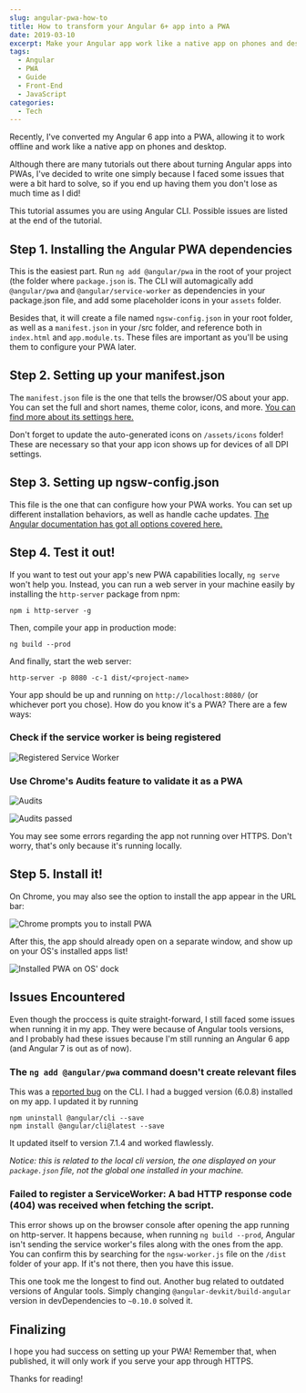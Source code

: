 ```yaml
---
slug: angular-pwa-how-to
title: How to transform your Angular 6+ app into a PWA
date: 2019-03-10
excerpt: Make your Angular app work like a native app on phones and desktop.
tags:
  - Angular
  - PWA
  - Guide
  - Front-End
  - JavaScript
categories:
  - Tech
---
```


<script>
  import CodeBlock from "$lib/components/molecules/CodeBlock.svelte";
  import Image from "$lib/components/atoms/Image.svelte";
  import Callout from "$lib/components/molecules/Callout.svelte";
</script>

Recently, I've converted my Angular 6 app into a PWA, allowing it to work offline and work like a native app on phones and desktop.

Although there are many tutorials out there about turning Angular apps into PWAs, I've decided to write one simply because I faced some issues that were a bit hard to solve, so if you end up having them you don't lose as much time as I did!

<Callout type="info">
This tutorial assumes you are using Angular CLI. Possible issues are listed at the end of the tutorial.
</Callout>

## Step 1. Installing the Angular PWA dependencies

This is the easiest part. Run `ng add @angular/pwa` in the root of your project (the folder where `package.json` is. The CLI will automagically add `@angular/pwa` and `@angular/service-worker` as dependencies in your package.json file, and add some placeholder icons in your `assets` folder.

Besides that, it will create a file named `ngsw-config.json` in your root folder, as well as a `manifest.json` in your /src folder, and reference both in `index.html` and `app.module.ts`. These files are important as you'll be using them to configure your PWA later.

## Step 2. Setting up your manifest.json

The `manifest.json` file is the one that tells the browser/OS about your app. You can set the full and short names, theme color, icons, and more. [You can find more about its settings here.](https://developers.google.com/web/fundamentals/web-app-manifest/)

Don't forget to update the auto-generated icons on `/assets/icons` folder! These are necessary so that your app icon shows up for devices of all DPI settings.

## Step 3. Setting up ngsw-config.json

This file is the one that can configure how your PWA works. You can set up different installation behaviors, as well as handle cache updates. [The Angular documentation has got all options covered here.](https://angular.io/guide/service-worker-config)

## Step 4. Test it out!

If you want to test out your app's new PWA capabilities locally, `ng serve` won't help you. Instead, you can run a web server in your machine easily by installing the `http-server` package from npm:

<CodeBlock lang="shell">

```shell
npm i http-server -g
```

</CodeBlock>

Then, compile your app in production mode:

<CodeBlock lang="shell">

```shell
ng build --prod
```

</CodeBlock>

And finally, start the web server:

<CodeBlock lang="shell">

```shell
http-server -p 8080 -c-1 dist/<project-name>
```

</CodeBlock>

Your app should be up and running on `http://localhost:8080/` (or whichever port you chose). How do you know it's a PWA? There are a few ways:

### Check if the service worker is being registered

<Image
  path="posts/{slug}"
  filename="Service-Workers-1"
  figcaption="On dev console > Application > Service Workers, there should be a registered service worker for your app."
  alt="Registered Service Worker"
/>

### Use Chrome's Audits feature to validate it as a PWA

<Image
  path="posts/{slug}"
  filename="Audits"
  figcaption="On dev console > Audits, test it for Progressive Web Apps."
  alt="Audits"
/>

<Image
  path="posts/{slug}"
  filename="Passed-Audits"
  figcaption="If everything went alright, you should see the highlighted results on the 'Passed audits' section."
  alt="Audits passed"
/>

You may see some errors regarding the app not running over HTTPS. Don't worry, that's only because it's running locally.

## Step 5. Install it!

On Chrome, you may also see the option to install the app appear in the URL bar:

<Image
  path="posts/{slug}"
  filename="Clipboard_2019-10-27-18-09-45"
  alt="Chrome prompts you to install PWA"
/>

After this, the app should already open on a separate window, and show up on your OS's installed apps list!

<Image
  path="posts/{slug}"
  filename="Clipboard_2019-10-27-18-11-28"
  figcaption="Notice the PWA's own icon on my OS' dock! Success!"
  alt="Installed PWA on OS' dock"
/>

## Issues Encountered

Even though the proccess is quite straight-forward, I still faced some issues when running it in my app. They were because of Angular tools versions, and I probably had these issues because I'm still running an Angular 6 app (and Angular 7 is out as of now).

### The `ng add @angular/pwa` command doesn't create relevant files

This was a [reported bug](https://github.com/angular/angular-cli/issues/11914) on the CLI. I had a bugged version (6.0.8) installed on my app. I updated it by running
<CodeBlock lang="shell">

```shell
npm uninstall @angular/cli --save
npm install @angular/cli@latest --save
```

</CodeBlock>

It updated itself to version 7.1.4 and worked flawlessly.

_Notice: this is related to the local cli version, the one displayed on your `package.json` file, not the global one installed in your machine._

### Failed to register a ServiceWorker: A bad HTTP response code (404) was received when fetching the script.

This error shows up on the browser console after opening the app running on http-server. It happens because, when running `ng build --prod`, Angular isn't sending the service worker's files along with the ones from the app. You can confirm this by searching for the `ngsw-worker.js` file on the `/dist` folder of your app. If it's not there, then you have this issue.

This one took me the longest to find out. Another bug related to outdated versions of Angular tools. Simply changing `@angular-devkit/build-angular` version in devDependencies to `~0.10.0` solved it.

## Finalizing

I hope you had success on setting up your PWA! Remember that, when published, it will only work if you serve your app through HTTPS.

Thanks for reading!
